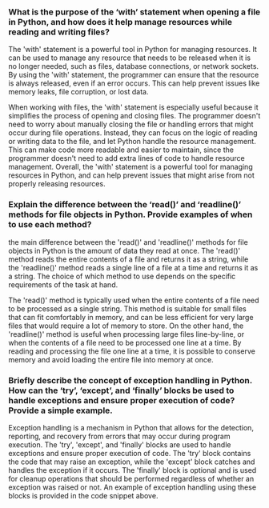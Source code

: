 ### What is the purpose of the ‘with’ statement when opening a file in Python, and how does it help manage resources while reading and writing files?
The 'with' statement is a powerful tool in Python for managing resources. It can be used to manage any resource that needs to be released when it is no longer needed, such as files, database connections, or network sockets. By using the 'with' statement, the programmer can ensure that the resource is always released, even if an error occurs. This can help prevent issues like memory leaks, file corruption, or lost data.

When working with files, the 'with' statement is especially useful because it simplifies the process of opening and closing files. The programmer doesn't need to worry about manually closing the file or handling errors that might occur during file operations. Instead, they can focus on the logic of reading or writing data to the file, and let Python handle the resource management. This can make code more readable and easier to maintain, since the programmer doesn't need to add extra lines of code to handle resource management. Overall, the 'with' statement is a powerful tool for managing resources in Python, and can help prevent issues that might arise from not properly releasing resources.

### Explain the difference between the ‘read()’ and ‘readline()’ methods for file objects in Python. Provide examples of when to use each method?
the main difference between the 'read()' and 'readline()' methods for file objects in Python is the amount of data they read at once. The 'read()' method reads the entire contents of a file and returns it as a string, while the 'readline()' method reads a single line of a file at a time and returns it as a string. The choice of which method to use depends on the specific requirements of the task at hand.

The 'read()' method is typically used when the entire contents of a file need to be processed as a single string. This method is suitable for small files that can fit comfortably in memory, and can be less efficient for very large files that would require a lot of memory to store. On the other hand, the 'readline()' method is useful when processing large files line-by-line, or when the contents of a file need to be processed one line at a time. By reading and processing the file one line at a time, it is possible to conserve memory and avoid loading the entire file into memory at once.

### Briefly describe the concept of exception handling in Python. How can the ‘try’, ‘except’, and ‘finally’ blocks be used to handle exceptions and ensure proper execution of code? Provide a simple example.

Exception handling is a mechanism in Python that allows for the detection, reporting, and recovery from errors that may occur during program execution. The 'try', 'except', and 'finally' blocks are used to handle exceptions and ensure proper execution of code. The 'try' block contains the code that may raise an exception, while the 'except' block catches and handles the exception if it occurs. The 'finally' block is optional and is used for cleanup operations that should be performed regardless of whether an exception was raised or not. An example of exception handling using these blocks is provided in the code snippet above.
